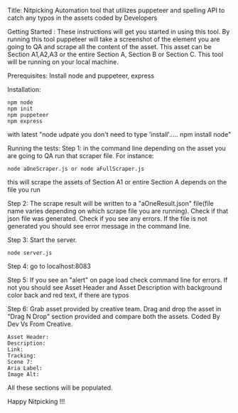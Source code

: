 Title: Nitpicking
Automation tool that utilizes puppeteer and spelling API to catch any typos in the assets coded by Developers

Getting Started :
These instructions will get you started in using this tool. By running this tool puppeteer will take a screenshot of the element you are going to QA and scrape all the content of the asset. This asset can be Section A1,A2,A3 or the entire Section A, Section B or Section C. This tool will be running on your local machine.

Prerequisites:
Install node and puppeteer, express

Installation:
```
npm node
npm init
npm puppeteer
npm express
```
with latest "node udpate you don't need to type 'install'..... npm install node"

Running the tests:
Step 1: in the command line depending on the asset you are going to QA run that scraper file. For instance:
```
node aOneScraper.js or node aFullScraper.js
```
this will scrape the assets of Section A1 or entire Section A depends on the file you run

Step 2: The scrape result will be written to a "aOneResult.json" file(file name varies depending on which scrape file you are running). Check if that json file was generated. Check if you see any errors. If the file is not generated you should see error message in the command line.

Step 3: Start the server. 
```
node server.js
```
Step 4: go to localhost:8083

Step 5: If you see an "alert" on page load check command line for errors. If not you should see Asset Header and Asset Description with background color back and red text, if there are typos

Step 6: Grab asset provided by creative team. Drag and drop the asset in "Drag N Drop" section provided and compare both the assets. Coded By Dev Vs From Creative.

```
Asset Header:
Description:
Link:
Tracking:
Scene 7:
Aria Label:
Image Alt:
```
All these sections will be populated. 

Happy Nitpicking !!!

